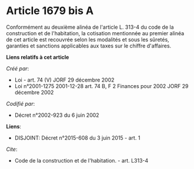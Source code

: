 # Article 1679 bis A

Conformément au deuxième alinéa de l'article L. 313-4 du code de la construction et de l'habitation, la cotisation mentionnée
au premier alinéa de cet article est recouvrée selon les modalités et sous les sûretés, garanties et sanctions applicables
aux taxes sur le chiffre d'affaires.

**Liens relatifs à cet article**

_Créé par_:

  - Loi - art. 74 (V) JORF 29 décembre 2002
  - Loi n°2001-1275 2001-12-28 art. 74 B, F 2 Finances pour 2002 JORF 29 décembre 2002

_Codifié par_:

  - Décret n°2002-923 du 6 juin 2002

**Liens**:

  - DISJOINT: Décret n°2015-608 du 3 juin 2015 - art. 1

_Cite_:

  - Code de la construction et de l'habitation. - art. L313-4

